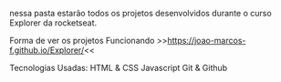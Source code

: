 nessa pasta estarão todos os projetos desenvolvidos durante o curso Explorer da rocketseat.
 
 Forma de ver os projetos Funcionando >>https://joao-marcos-f.github.io/Explorer/<<

Tecnologias Usadas:
HTML & CSS
Javascript
Git & Github
